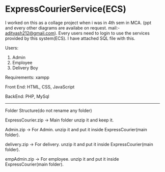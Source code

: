 # ExpressCourierService(ECS)
I worked on this as a collage project when i was in 4th sem in MCA.
(ppt and every other diagrams are availabe on request. mail:- adityash212@gmail.com).
Every users need to login to use the services provided by this system(ECS).
I have attached SQL file with this.

Users:
1. Admin
2. Employee
3. Delivery Boy

Requirements:
xampp

Front End:
HTML,
CSS,
JavaScript

BackEnd:
PHP,
MySql


----------------------------------------------------------------------------------------------------------------

Folder Structure(do not rename any folder)

ExpressCourier.zip -> Main folder unzip it and keep it.

Admin.zip -> For Admin. unzip it and put it inside  ExpressCourier(main folder).

delivery.zip  -> For delivery. unzip it and put it inside  ExpressCourier(main folder).

empAdmin.zip -> For employee. unzip it and put it inside  ExpressCourier(main folder).
